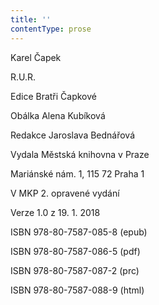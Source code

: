 ```yaml
---
title: ''
contentType: prose
---
```


<section>

Karel Čapek

R.U.R.

Edice Bratři Čapkové

Obálka Alena Kubíková

Redakce Jaroslava Bednářová

Vydala Městská knihovna v Praze

Mariánské nám. 1, 115 72 Praha 1

V MKP 2. opravené vydání

Verze 1.0 z 19. 1. 2018

ISBN 978-80-7587-085-8 (epub)

ISBN 978-80-7587-086-5 (pdf)

ISBN 978-80-7587-087-2 (prc)

ISBN 978-80-7587-088-9 (html)

</section>
